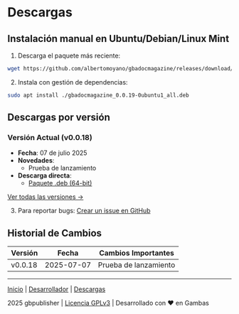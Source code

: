 # Descargas

## Instalación manual en Ubuntu/Debian/Linux Mint

1. Descarga el paquete más reciente:
```bash
wget https://github.com/albertomoyano/gbadocmagazine/releases/download/deb-2025.07.07/gbadocmagazine_0.0.19-0ubuntu1_all.deb
```

2. Instala con gestión de dependencias:
```bash
sudo apt install ./gbadocmagazine_0.0.19-0ubuntu1_all.deb
```

## Descargas por versión

### Versión Actual (v0.0.18)
- **Fecha**: 07 de julio 2025
- **Novedades**:
  - Prueba de lanzamiento
- **Descarga directa**:
  - [Paquete .deb (64-bit)](https://github.com/albertomoyano/gbadocmagazine/releases/download/deb-2025.07.07/gbadocmagazine_0.0.19-0ubuntu1_all.deb)

[Ver todas las versiones →](https://github.com/albertomoyano/gbadocmagazine/releases)


3. Para reportar bugs:
[Crear un issue en GitHub](https://github.com/albertomoyano/gbadocmagazine/issues)

## Historial de Cambios

| Versión   | Fecha       | Cambios Importantes               |
|-----------|------------|-----------------------------------|
| v0.0.18  | 2025-07-07 | Prueba de lanzamiento    |

---

[Inicio](index.md) | [Desarrollador](cv.md) | [Descargas](downloads.md)

2025 gbpublisher | [Licencia GPLv3](https://www-gnu-org.translate.goog/licenses/gpl-3.0.html?_x_tr_sl=en&_x_tr_tl=es&_x_tr_hl=es&_x_tr_pto=tc) | Desarrollado con ❤️ en Gambas
